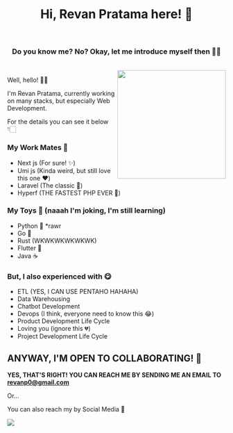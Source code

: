 <h1 align="center">Hi, Revan Pratama here! 🤗</h1>
<br>
<h3 align="center">Do you know me? No? Okay, let me introduce myself then 👋🏻</h3>
<br>
<img src="https://media.giphy.com/media/fTI9mBoWLef8k/giphy.gif?cid=ecf05e47iinoa027xaj22mp4lmv4rof9bz2x3kop2601j0ds&ep=v1_gifs_search&rid=giphy.gif&ct=g" align="right" width="250px">
<p>
  Well, hello! 👋🏻
  
  I'm Revan Pratama, currently working on many stacks, but especially Web Development. 
  
  For the details you can see it below 👇🏻
</p>

<h3>My Work Mates 💼</h3>

- Next js (For sure! ✨)
- Umi js (Kinda weird, but still love this one ❤️)
- Laravel (The classic 🫡)
- Hyperf (THE FASTEST PHP EVER 🚀)

<h3>My Toys 🧸 (naaah I'm joking, I'm still learning)</h3>

- Python 🐍 *rawr
- Go 💨
- Rust (WKWKWKWKWKWK)
- Flutter 📱
- Java ☕️

<h3>But, I also experienced with 😋</h3>

- ETL (YES, I CAN USE PENTAHO HAHAHA)
- Data Warehousing
- Chatbot Development
- Devops (I think, everyone need to know this 😂)
- Product Development Life Cycle
- Loving you (ignore this 💔)
- Project Development Life Cycle

<h2>ANYWAY, I'M OPEN TO COLLABORATING! 🥳</h2>

<p><strong>YES, THAT'S RIGHT! YOU CAN REACH ME BY SENDING ME AN EMAIL TO <a href="mailto:revanp0@gmail.com">revanp0@gmail.com</a></strong></p>

<p>Or...</p>
<p>You can also reach my by Social Media 🤗</p>

<a href="https://x.com/musuhphp" target="blank" align="center">
  <img align="center" src="https://img.shields.io/twitter/follow/musuhphp?style=for-the-badge&logo=X&logoColor=%23ffffff&labelColor=%23000000&color=%23000000">
</a>
